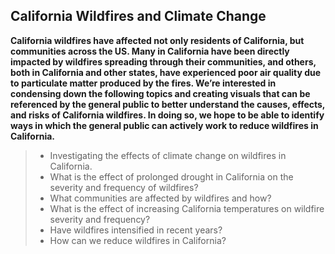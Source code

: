 ## California Wildfires and Climate Change      

**California wildfires have affected not only residents of California, but communities across the US. Many in California have been directly impacted by wildfires spreading through their communities, and others, both in California and other states, have experienced poor air quality due to particulate matter produced by the fires. We’re interested in condensing down the following topics and creating visuals that can be referenced by the general public to better understand the causes, effects, and risks of California wildfires. In doing so, we hope to be able to identify ways in which the general public can actively work to reduce wildfires in California.**   

> - Investigating the effects of climate change on wildfires in California. 
> - What is the effect of prolonged drought in California on the severity and frequency of wildfires?  
> - What communities are affected by wildfires and how?  
> - What is the effect of increasing California temperatures on wildfire severity and frequency?    
> - Have wildfires intensified in recent years?  
> - How can we reduce wildfires in California?  
